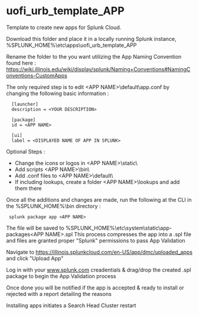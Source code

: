 # uofi_urb_template_APP
Template to create new apps for Splunk Cloud.

Download this folder and place it in a locally running Splunk instance, %SPLUNK_HOME%\etc\apps\uofi_urb_template_APP 

Rename the folder to the <APP NAME> you want utilizing the App Naming Convention found here : https://wiki.illinois.edu/wiki/display/splunk/Naming+Conventions#NamingConventions-CustomApps

The only required step is to edit \<APP NAME>\default\app.conf by changing the following basic information :
      
      [launcher]
      description = <YOUR DESCRIPTION>
  
      [package]
      id = <APP NAME>
      
      [ui]
      label = <DISPLAYED NAME OF APP IN SPLUNK>

Optional Steps :

- Change the icons or logos in \<APP NAME>\static\
- Add scripts \<APP NAME>\bin\
- Add .conf files to \<APP NAME>\default\
- If including lookups, create a folder \<APP NAME>\lookups and add them there

Once all the additions and changes are made, run the following at the CLI in the %SPLUNK_HOME%\bin directory :

     splunk package app <APP NAME>

The file will be saved to %SPLUNK_HOME%\etc\system\static\app-packages\<APP NAME>.spl 
      This process compresses the app into a .spl file and files are granted proper "Splunk" permissions to pass App Validation

Navigate to https://illinois.splunkcloud.com/en-US/app/dmc/uploaded_apps and click "Upload App"

Log in with your www.splunk.com creadentials & drag/drop the created <APP NAME>.spl package to begin the App Validation process

Once done you will be notified if the app is accepted & ready to install or rejected with a report detailing the reasons

Installing apps initiates a Search Head Cluster restart
